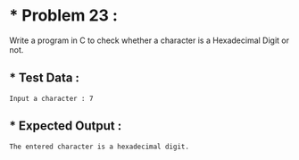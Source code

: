 # * Problem 23 :

Write a program in C to check whether a character is a Hexadecimal Digit or not.

## * Test Data :

    Input a character : 7

## * Expected Output :

    The entered character is a hexadecimal digit.
